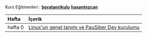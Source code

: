Kurs Eğitmenleri : [**boratanrikulu**](https://github.com/boratanrikulu) [**hasantezcan**](https://github.com/hasantezcan)

| Hafta | İçerik    |
| :------------- | :------------- |
| hafta 0      | [Linux'un genel tanımı ve PauSiber Dev kurulumu](hafta0/hafta0.md) |
